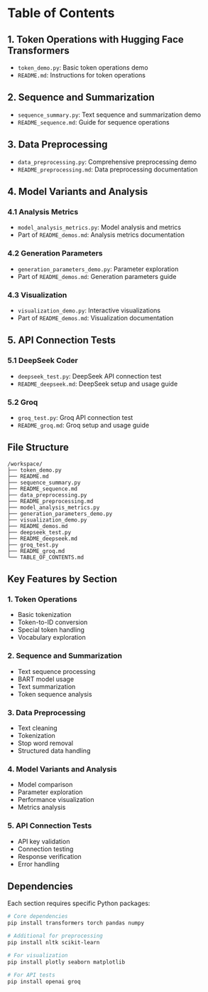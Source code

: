 # Table of Contents

## 1. Token Operations with Hugging Face Transformers
- `token_demo.py`: Basic token operations demo
- `README.md`: Instructions for token operations

## 2. Sequence and Summarization
- `sequence_summary.py`: Text sequence and summarization demo
- `README_sequence.md`: Guide for sequence operations

## 3. Data Preprocessing
- `data_preprocessing.py`: Comprehensive preprocessing demo
- `README_preprocessing.md`: Data preprocessing documentation

## 4. Model Variants and Analysis
### 4.1 Analysis Metrics
- `model_analysis_metrics.py`: Model analysis and metrics
- Part of `README_demos.md`: Analysis metrics documentation

### 4.2 Generation Parameters
- `generation_parameters_demo.py`: Parameter exploration
- Part of `README_demos.md`: Generation parameters guide

### 4.3 Visualization
- `visualization_demo.py`: Interactive visualizations
- Part of `README_demos.md`: Visualization documentation

## 5. API Connection Tests
### 5.1 DeepSeek Coder
- `deepseek_test.py`: DeepSeek API connection test
- `README_deepseek.md`: DeepSeek setup and usage guide

### 5.2 Groq
- `groq_test.py`: Groq API connection test
- `README_groq.md`: Groq setup and usage guide

## File Structure
```
/workspace/
├── token_demo.py
├── README.md
├── sequence_summary.py
├── README_sequence.md
├── data_preprocessing.py
├── README_preprocessing.md
├── model_analysis_metrics.py
├── generation_parameters_demo.py
├── visualization_demo.py
├── README_demos.md
├── deepseek_test.py
├── README_deepseek.md
├── groq_test.py
├── README_groq.md
└── TABLE_OF_CONTENTS.md
```

## Key Features by Section

### 1. Token Operations
- Basic tokenization
- Token-to-ID conversion
- Special token handling
- Vocabulary exploration

### 2. Sequence and Summarization
- Text sequence processing
- BART model usage
- Text summarization
- Token sequence analysis

### 3. Data Preprocessing
- Text cleaning
- Tokenization
- Stop word removal
- Structured data handling

### 4. Model Variants and Analysis
- Model comparison
- Parameter exploration
- Performance visualization
- Metrics analysis

### 5. API Connection Tests
- API key validation
- Connection testing
- Response verification
- Error handling

## Dependencies
Each section requires specific Python packages:
```bash
# Core dependencies
pip install transformers torch pandas numpy

# Additional for preprocessing
pip install nltk scikit-learn

# For visualization
pip install plotly seaborn matplotlib

# For API tests
pip install openai groq
```